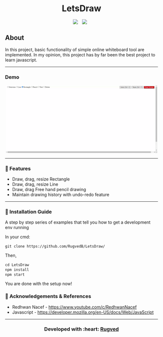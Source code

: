 <p align="center"
<img src ="https://upload.wikimedia.org/wikipedia/commons/thumb/e/ef/Stack_Overflow_icon.svg/768px-Stack_Overflow_icon.svg.png" width = 200px>
</p>

<h1 align = 'center'> LetsDraw
</h1>

&emsp;&emsp;&emsp;&emsp;&emsp;&emsp;&emsp;&emsp;&emsp;&emsp;&emsp;&emsp;&emsp;&emsp;&emsp;&emsp;[![](https://img.shields.io/badge/Made_with-ReactJS-blue?style=for-the-badge&logo=react)](https://reactjs.org/docs/getting-started.html)&emsp;[![](https://img.shields.io/badge/IDE-Visual_Studio_Code-blue?style=for-the-badge&logo=visual-studio-code)](https://code.visualstudio.com/ "Visual Studio Code")


<h2> About </h2>
<p>
In this project, basic functionality of simple online whiteboard tool are implemented. In my opinion, this project has by far been the best project to learn javascript.
</p>

-----------------------------------

### Demo

<p align="center">
<img src ="./assets/demo.gif" width = 500px>
</p>


-----------------------------------


### 🚀 Features

<p align="left">
   <ul>
      <li>Draw, drag, resize Rectangle</li>
      <li>Draw, drag, resize Line</li>
      <li>Draw, drag Free hand pencil drawing</li>
      <li>Maintain drawing history with undo-redo feature</li>
   </ul>
</p>


-----------------------------------

### :guide_dog: Installation Guide

A step by step series of examples that tell you how to get a development env running

In your cmd:

```
git clone https://github.com/RugvedB/LetsDraw/
```

Then,

```
cd LetsDraw
npm install
npm start
```

You are done with the setup now!


### :page_with_curl: Acknowledgements & References

- Redhwan Nacef - https://www.youtube.com/c/RedhwanNacef
- Javascript - https://developer.mozilla.org/en-US/docs/Web/JavaScript

-----------------------------------

<h3 align="center"><b>Developed with :heart: <a href="https://github.com/RugvedB">Rugved</a> </b></h1>
